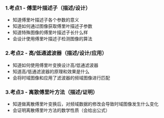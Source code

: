 ### 1.考点1 - 傅里叶描述子（描述/设计）

* 知道傅里叶描述子各个参数的意义
* 知道如何通过图像获取傅里叶描述子参数
* 知道特殊图像的傅里叶描述子长什么样
* 会设计使用傅里叶描述子检测图像的算法

### 2.考点2 - 高/低通滤波器（描述/设计/应用）

* 知道如何使用傅里叶变换设计高/低通滤波器
* 知道高/低通滤波器的原理和效果是什么
* 会将时域图像和应用了滤波器的频域图像进行匹配

### 3.考点3 - 离散傅里叶方法（描述/证明）

* 知道做离散傅里叶变换后，对频域数据的修改会导致时域图像发生什么变化
* 会证明离散傅里叶方法的数学性质（会给出公式）

